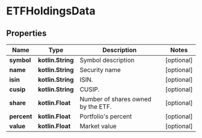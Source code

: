 
# ETFHoldingsData

## Properties
Name | Type | Description | Notes
------------ | ------------- | ------------- | -------------
**symbol** | **kotlin.String** | Symbol description |  [optional]
**name** | **kotlin.String** | Security name |  [optional]
**isin** | **kotlin.String** | ISIN. |  [optional]
**cusip** | **kotlin.String** | CUSIP. |  [optional]
**share** | **kotlin.Float** | Number of shares owned by the ETF. |  [optional]
**percent** | **kotlin.Float** | Portfolio&#39;s percent |  [optional]
**value** | **kotlin.Float** | Market value |  [optional]



